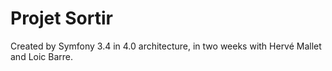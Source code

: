 # Projet Sortir

Created by Symfony 3.4 in 4.0 architecture,
in two weeks with Hervé Mallet and Loic Barre. 
